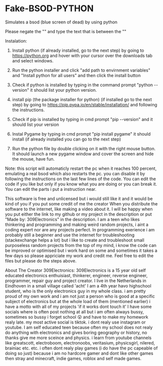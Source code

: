 # Fake-BSOD-PYTHON
Simulates a bsod (blue screen of dead) by using python


Please negate the "" and type the text that is between the ""

 Instalation:
1. Install python (if already installed, go to the next step) by going to https://python.org and hover with your cursor over the downloads tab and select windows.
2. Run the python installer and click "add path to envirnment variables" and "Install python for all users" and then click the install button
3. Check if python is installed by typing in the command prompt "python --version" it should list your python version.
4. install pip (the package installer for python) (if installed go to the next step) by going to https://pip.pypa.io/en/stable/installation/ and following the instructions.

5. Check if pip is installed by typing in cmd prompt "pip --version" and it should list your version
6. Instal Pygame by typing in cmd prompt "pip install pygame" it should install (if already installed you can go to the next step)
7. Run the python file by double clicking on it with the right mouse button. It should launch a new pygame window and cover the screen and hide the mouse, have fun.

Note: this script will automaticly restart the pc when it reaches 100 percent, emulating a real bsod which also restarts the pc. you can disable it by following the instructions on the last few lines of the code.
You can edit the code if you like but only if you know what you are doing or you can break it. You can edit the parts i put a instruction near.



This software is free and unlicensed but i would still like it and it would be kind of you if you put some credit of me the creator When you distribute the software to the internet, like making a video about it. I will be happy when you put either the link to my github or my project in the description or put "Made by: 309Electronics" in the description. I am a teen who likes thinkering and programming and making weird random projects, i aint a coding expert nor are any projects perfect. In programming exerience i am probably still a beginner and use the internet for troubleshooting (stackexchange helps a lot) but i like to create and troubleshoot small purposeless random projects from the top of my mind, i know the code can be improved or optimised but i work hard on some and sometimes it takes a few days so please appriciate my work and credit me. Feel free to edit the files but please do the steps above.

About The Creator 309Electronics: 309Electronics is a 15 year old self educated electronics enthuisiast, thinkerer, engineer, reverse engineer, programmer, repair guy and project creator. I live in the Netherlands in Eindhoven in a small village called 'acht' I am a 4th year havo highschool student, who is the only electronics guy in my whole class. i am pretty proud of my own work and i am not just a person who is good at a specific subject of electronics but at the whole load of them (mentioned earlier) i have a motto with all of my projects 'if it works dont touch it' I have some socials where is often post nothing at all but i am often always bussy, sometimes so bussy i forget school 😲 and have to make my homework realy late. my most active social is tiktok. i dont realy use instagram or youtube. I am self educated teen because often my school does not realy do anything with electronics and gives boring geography or history, no thanks give me more sceince and physics. i learn from youtube channels like greatscott, electroboom, electronoobs, veritasium, physicsgirl, nilered, brainiac etc. etc. i often dont realy play games (i do have the pc capeable of doing so just) because i am no hardcore gamer and dont like other games then stray and minecraft, indie games, roblox and self made games.
